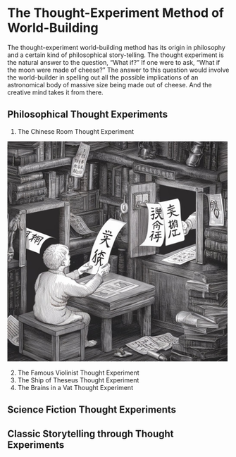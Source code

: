 # The Thought-Experiment Method of World-Building

The thought-experiment world-building method has its origin in philosophy and a certain kind of philosophical story-telling. The thought experiment is the natural answer to the question, “What if?” If one were to ask, “What if the moon were made of cheese?” The answer to this question would involve the world-builder in spelling out all the possible implications of an astronomical body of massive size being made out of cheese. And the creative mind takes it from there.

## Philosophical Thought Experiments

1. The Chinese Room Thought Experiment

<img src="chinese-room.jpeg" alt="Chinese Room Thought Experiment" width="500">

2. The Famous Violinist Thought Experiment
3. The Ship of Theseus Thought Experiment
4. The Brains in a Vat Thought Experiment

## Science Fiction Thought Experiments



## Classic Storytelling through Thought Experiments
